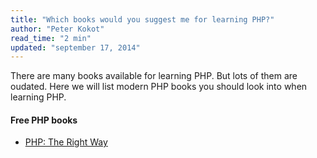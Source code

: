 ```yaml
---
title: "Which books would you suggest me for learning PHP?"
author: "Peter Kokot"
read_time: "2 min"
updated: "september 17, 2014"
---
```


There are many books available for learning PHP. But lots of them are oudated. Here we will list modern PHP books you should look into when learning PHP.

#### Free PHP books

* [PHP: The Right Way](http://phptherightway.com)

